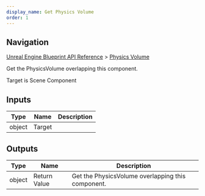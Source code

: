 ```yaml
---
display_name: Get Physics Volume
order: 1
---
```

## Navigation

[Unreal Engine Blueprint API Reference](https://dev.epicgames.com/documentation/en-us/unreal-engine/BlueprintAPI) > [Physics Volume](https://dev.epicgames.com/documentation/en-us/unreal-engine/BlueprintAPI/PhysicsVolume)

Get the PhysicsVolume overlapping this component.

Target is Scene Component

## Inputs

| Type | Name | Description |
| --- | --- | --- |
| object | Target |  |

## Outputs

| Type | Name | Description |
| --- | --- | --- |
| object | Return Value | Get the PhysicsVolume overlapping this component. |
